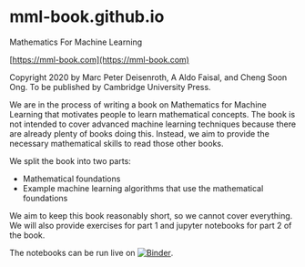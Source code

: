# mml-book.github.io
Mathematics For Machine Learning

[https://mml-book.com](https://mml-book.com)

Copyright 2020 by Marc Peter Deisenroth, A Aldo Faisal, and Cheng Soon Ong. To be published by Cambridge University Press.

We are in the process of writing a book on Mathematics for Machine Learning that motivates people to learn mathematical concepts. The book is not intended to cover advanced machine learning techniques because there are already plenty of books doing this. Instead, we aim to provide the necessary mathematical skills to read those other books.

We split the book into two parts:

* Mathematical foundations
* Example machine learning algorithms that use the mathematical foundations

We aim to keep this book reasonably short, so we cannot cover everything. We will also provide exercises for part 1 and jupyter notebooks for part 2 of the book.

The notebooks can be run live on [![Binder](https://mybinder.org/badge_logo.svg)](https://mybinder.org/v2/gh/mml-book/mml-book.github.io/master?filepath=tutorials).
